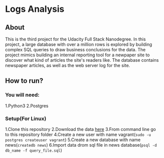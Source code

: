 # Logs Analysis

## About

This is the third project for the Udacity Full Stack Nanodegree. In this project, a large database with over a million rows is explored by building complex SQL queries to draw business conclusions for the data. The project mimics building an internal reporting tool for a newpaper site to discover what kind of articles the site's readers like. The database contains newspaper articles, as well as the web server log for the site.

## How to run?

### You will need:

1.Python3
2.Postgres

### Setup(For Linux)

1.Clone this repository
2.Download the data [here](https://d17h27t6h515a5.cloudfront.net/topher/2016/August/57b5f748_newsdata/newsdata.zip)
3.From command line go to this repository folder
4.Create a new user with name vagrant(```sudo -u postgres createuser vagrant```)
5.Create a new database with name news(```createdb news```)
6.Import data drom sql file in news database(```psql -d db_name -f query_file.sql```)
